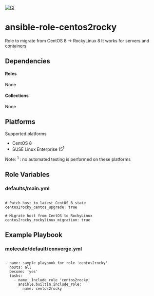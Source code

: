 [![CI](https://github.com/de-it-krachten/ansible-role-centos2rocky/workflows/CI/badge.svg?event=push)](https://github.com/de-it-krachten/ansible-role-centos2rocky/actions?query=workflow%3ACI)


# ansible-role-centos2rocky

Role to migrate from CentOS 8 -> RockyLinux 8
It works for servers and containers



## Dependencies

#### Roles
None

#### Collections
None

## Platforms

Supported platforms

- CentOS 8
- SUSE Linux Enterprise 15<sup>1</sup>

Note:
<sup>1</sup> : no automated testing is performed on these platforms

## Role Variables
### defaults/main.yml
<pre><code>
# Patch host to latest CentOS 8 state
centos2rocky_centos_upgrade: true

# Migrate host from CentOS to RockyLinux
centos2rocky_rockylinux_migration: true
</pre></code>




## Example Playbook
### molecule/default/converge.yml
<pre><code>
- name: sample playbook for role 'centos2rocky'
  hosts: all
  become: 'yes'
  tasks:
    - name: Include role 'centos2rocky'
      ansible.builtin.include_role:
        name: centos2rocky
</pre></code>
